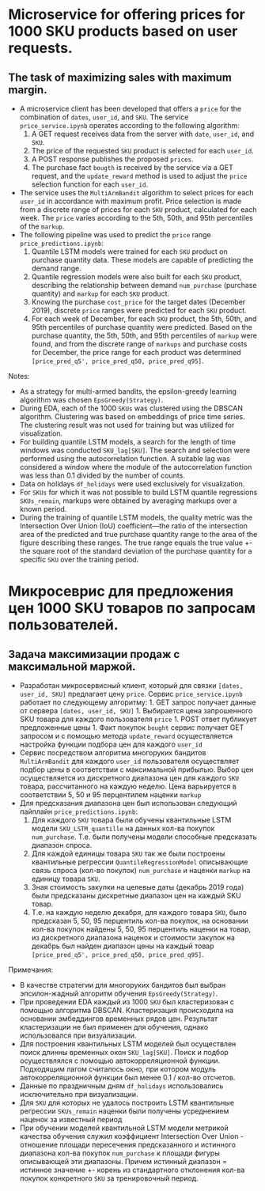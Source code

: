 # Microservice for offering prices for 1000 SKU products based on user requests.
## The task of maximizing sales with maximum margin.

- A microservice client has been developed that offers a `price` for the combination of `dates`, `user_id`, and `SKU`. The service `price_service.ipynb` operates according to the following algorithm: 
    1. A GET request receives data from the server with `date`, `user_id`, and `SKU`. 
    1. The price of the requested `SKU` product is selected for each `user_id`. 
    1. A POST response publishes the proposed `prices`. 
    1. The purchase fact `bougth` is received by the service via a GET request, and the `update_reward` method is used to adjust the `price` selection function for each `user_id`.
- The service uses the `MultiArmBandit` algorithm to select prices for each `user_id` in accordance with maximum profit. Price selection is made from a discrete range of prices for each `SKU` product, calculated for each week. The `price` varies according to the 5th, 50th, and 95th percentiles of the `markup`.
- The following pipeline was used to predict the `price` range `price_predictions.ipynb`: 
    1. Quantile LSTM models were trained for each `SKU` product on purchase quantity data. These models are capable of predicting the demand range. 
    1. Quantile regression models were also built for each `SKU` product, describing the relationship between demand `num_purchase` (purchase quantity) and `markup` for each `SKU` product. 
    1. Knowing the purchase `cost_price` for the target dates (December 2019), discrete `price` ranges were predicted for each `SKU` product. 
    1. For each week of December, for each `SKU` product, the 5th, 50th, and 95th percentiles of purchase quantity were predicted. Based on the purchase quantity, the 5th, 50th, and 95th percentiles of `markup` were found, and from the discrete range of `markups` and purchase costs for December, the price range for each product was determined `[price_pred_q5', price_pred_q50, price_pred_q95]`.

Notes:

- As a strategy for multi-armed bandits, the epsilon-greedy learning algorithm was chosen `EpsGreedy(Strategy)`.
- During EDA, each of the 1000 `SKUs` was clustered using the DBSCAN algorithm. Clustering was based on embeddings of price time series. The clustering result was not used for training but was utilized for visualization.
- For building quantile LSTM models, a search for the length of time windows was conducted `SKU_lag[SKU]`. The search and selection were performed using the autocorrelation function. A suitable lag was considered a window where the module of the autocorrelation function was less than 0.1 divided by the number of counts.
- Data on holidays `df_holidays` were used exclusively for visualization.
- For `SKUs` for which it was not possible to build LSTM quantile regressions `SKUs_remain`, markups were obtained by averaging markups over a known period.
- During the training of quantile LSTM models, the quality metric was the Intersection Over Union (IoU) coefficient—the ratio of the intersection area of the predicted and true purchase quantity range to the area of the figure describing these ranges. The true range equals the true value +- the square root of the standard deviation of the purchase quantity for a specific `SKU` over the training period.

# Микросеврис для предложения цен 1000 SKU товаров по запросам пользователей. 
## Задача максимизации продаж с максимальной маржой.

- Разработан микросервисный клиент, который для связки `[dates, user_id, SKU]` предлагает цену `price`. Сервис `price_service.ipynb` работает по следующему алгоритму:
        1. GET запрос получает данные от сервера `[dates, user_id, SKU]`
        1. Выбирается цена запрошенного SKU товара для каждого пользователя `price`
        1. POST ответ публикует предложенные цены 
        1. Факт покупок `bought` сервис получает GET запросом и с помощью метода `update_reward` осуществляется настройка функции подбора цен для каждого `user_id` 
- Сервис посредством алгоритма многоруких бандитов `MultiArmBandit` для каждого `user_id` пользователя осуществляет подбор цены в соответствии с максимальной прибылью. Выбор цен осуществляется из дискретного диапазона цен для каждого `SKU` товара, рассчитанного на каждую неделю. Цена варьируется в соответствии 5, 50 и 95 перцентилем наценки `markup`
- Для предсказания диапазона цен был использован следующий пайплайн `price_predictions.ipynb`:
    1. Для каждого `SKU` товара были обучены квантильные LSTM модели `SKU_LSTM_quantille` на данных кол-ва покупок `num_purchase`. Т.е. были получены модели способные предсказать диапазон спроса. 
    1. Для каждой единицы товара `SKU` так же были построены квантильные регрессии `QuantileRegressionModel` описывающие связь спроса (кол-во покупок) `num_purchase` и наценки `markup` на единицу товара `SKU`.  
    1. Зная стоимость закупки на целевые даты (декабрь 2019 года) были предсказаны дискретные диапазон цен на каждый SKU товар.
    1. Т.е. на каждую неделю декабря, для каждого товара `SKU`, было предсказан 5, 50, 95 перцентиль кол-ва покупок, на основании кол-ва покупок найдены 5, 50, 95 перцентиль наценки на товар, из дискретного диапазона наценок и стоимости закупок на декабрь был найден диапазон цены на каждый товар `[price_pred_q5', price_pred_q50, price_pred_q95]`.
    
Примечания:
- В качестве стратегии для многоруких бандитов был выбран эпсилон-жадный алгоритм обучения `EpsGreedy(Strategy)`.
- При проведении EDA каждый из 1000 `SKU` был кластеризован с помощью алгоритма DBSCAN. Кластеризация происходила на основании эмбеддингов временных рядов цен. Результат кластеризации не был применен для обучения, однако использовался при визуализации.
- Для построения квантильных LSTM моделей был осуществлен поиск длинны временных окон `SKU_lag[SKU]`. Поиск и подбор осуществлялся с помощью автокорреляционной функции. Подходящим лагом считалось окно, при котором модуль автокорреляционной функции был менее 0.1 / кол-во отсчетов.
- Данные по праздничным дням `df_holidays` использовались исключительно при визуализации.
- Для `SKU` для которых не удалось построить LSTM квантильные регрессии `SKUs_remain` наценки были получены усреднением наценок за известный период
- При обучении моделей квантильной LSTM модели метрикой качества обучения служил коэффициент Intersection Over Union - отношение площади пересечения предсказанного и истинного диапазона кол-ва покупок `num_purchase` к  площади фигуры описывающей эти диапазоны. Причем истинный диапазон = истинное значение +- корень из стандартного отклонения кол-ва покупок конкретного `SKU` за тренировочный период.
